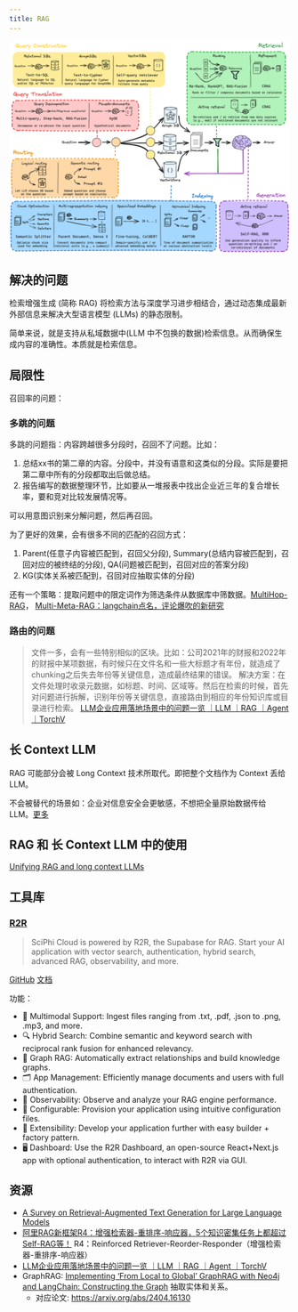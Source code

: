 ```yaml
---
title: RAG
---
```


![[RAG From Scratch](https://github.com/langchain-ai/rag-from-scratch)](resource/rag-workflow.png)

## 解决的问题
检索增强生成 (简称 RAG) 将检索方法与深度学习进步相结合，通过动态集成最新外部信息来解决大型语言模型 (LLMs) 的静态限制。

简单来说，就是支持从私域数据中(LLM 中不包换的数据)检索信息。从而确保生成内容的准确性。本质就是检索信息。

## 局限性

召回率的问题：

### 多跳的问题
多跳的问题指：内容跨越很多分段时，召回不了问题。比如：
  1. 总结xx书的第二章的内容。分段中，并没有语意和这类似的分段。实际是要把第二章中所有的分段都取出后做总结。
  2. 报告编写的数据整理环节，比如要从一堆报表中找出企业近三年的复合增长率，要和竞对比较发展情况等。

可以用意图识别来分解问题，然后再召回。

为了更好的效果，会有很多不同的匹配的召回方式：
1. Parent(任意子内容被匹配到，召回父分段), Summary(总结内容被匹配到，召回对应的被终结的分段), QA(问题被匹配到，召回对应的答案分段)
2. KG(实体关系被匹配到，召回对应抽取实体的分段)

还有一个策略：提取问题中的限定词作为筛选条件从数据库中筛数据。[MultiHop-RAG](https://github.com/mxpoliakov/Multi-Meta-RAG)， [Multi-Meta-RAG：langchain点名，评论爆吹的新研究](https://mp.weixin.qq.com/s/Jf3qdFR-o_A4FXwmOOZ3pg)

### 路由的问题
> 文件一多，会有一些特别相似的区块。比如：公司2021年的财报和2022年的财报中某项数据，有时候只在文件名和一些大标题才有年份，就造成了chunking之后失去年份等关键信息，造成最终结果的错误。
> 解决方案：在文件处理时收录元数据，如标题、时间、区域等。然后在检索的时候，首先对问题进行拆解，识别年份等关键信息，直接路由到相应的年份知识库或目录进行检索。
> [LLM企业应用落地场景中的问题一览 ｜LLM ｜RAG ｜Agent ｜TorchV](https://mp.weixin.qq.com/s/NvRyRXxhBKT-LSyYZ1llqg)

## 长 Context LLM
RAG 可能部分会被 Long Context 技术所取代。即把整个文档作为 Context 丢给 LLM。

不会被替代的场景如：企业对信息安全会更敏感，不想把全量原始数据传给 LLM。[更多](./resource/technological-ripple-effect-rag-and-long-context-cognitive-conflict.md)

## RAG 和 长 Context LLM 中的使用
[Unifying RAG and long context LLMs](./resource/unifying-rag-and-long-context-LLMs.md)

## 工具库
### [R2R](https://www.sciphi.ai/)
> SciPhi Cloud is powered by R2R, the Supabase for RAG.
Start your AI application with vector search, authentication,
hybrid search, advanced RAG, observability, and more.

[GitHub](https://github.com/SciPhi-AI/R2R) [文档](https://r2r-docs.sciphi.ai/walkthrough)

功能：
* 📁 Multimodal Support: Ingest files ranging from .txt, .pdf, .json to .png, .mp3, and more.
* 🔍 Hybrid Search: Combine semantic and keyword search with reciprocal rank fusion for enhanced relevancy.
* 🔗 Graph RAG: Automatically extract relationships and build knowledge graphs.
* 🗂️ App Management: Efficiently manage documents and users with full authentication.
* 🔭 Observability: Observe and analyze your RAG engine performance.
* 🧩 Configurable: Provision your application using intuitive configuration files.
* 🔌 Extensibility: Develop your application further with easy builder + factory pattern.
* 🖥️ Dashboard: Use the R2R Dashboard, an open-source React+Next.js app with optional authentication, to interact with R2R via GUI.

## 资源
* [A Survey on Retrieval-Augmented Text Generation for Large Language
Models](./resource/a-survey-on-rag-for-llm.md)
* [阿里RAG新框架R4：增强检索器-重排序-响应器，5个知识密集任务上都超过Self-RAG等！](https://mp.weixin.qq.com/s/Lsom93jtIr4Pv7DjpQuiDQ) R4：Reinforced Retriever-Reorder-Responder（增强检索器-重排序-响应器）
* [LLM企业应用落地场景中的问题一览 ｜LLM ｜RAG ｜Agent ｜TorchV](https://mp.weixin.qq.com/s/NvRyRXxhBKT-LSyYZ1llqg)
* GraphRAG: [Implementing ‘From Local to Global’ GraphRAG with Neo4j and LangChain: Constructing the Graph](https://neo4j.com/developer-blog/global-graphrag-neo4j-langchain/) 抽取实体和关系。
  * 对应论文: https://arxiv.org/abs/2404.16130
